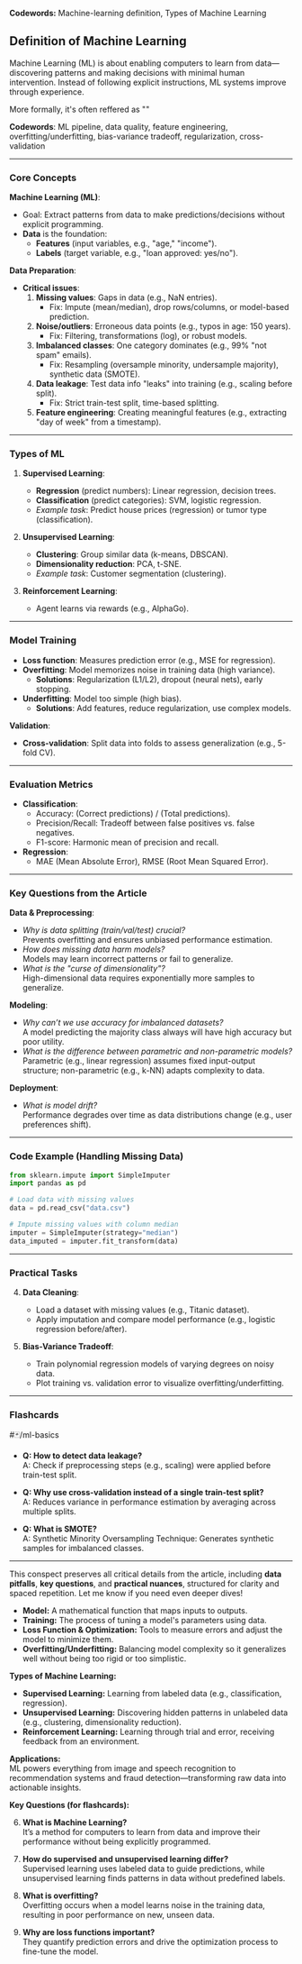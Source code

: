 **Codewords:** Machine-learning definition, Types of Machine Learning

## Definition of Machine Learning 

Machine Learning (ML) is about enabling computers to learn from data—discovering patterns and making decisions with minimal human intervention. Instead of following explicit instructions, ML systems improve through experience.

More formally, it's often reffered as ""


**Codewords**: ML pipeline, data quality, feature engineering, overfitting/underfitting, bias-variance tradeoff, regularization, cross-validation  

---

### **Core Concepts**  
**Machine Learning (ML)**:  
- Goal: Extract patterns from data to make predictions/decisions without explicit programming.  
- **Data** is the foundation:  
  - **Features** (input variables, e.g., "age," "income").  
  - **Labels** (target variable, e.g., "loan approved: yes/no").  

**Data Preparation**:  
- **Critical issues**:  
  1. **Missing values**: Gaps in data (e.g., NaN entries).  
     - Fix: Impute (mean/median), drop rows/columns, or model-based prediction.  
  2. **Noise/outliers**: Erroneous data points (e.g., typos in age: 150 years).  
     - Fix: Filtering, transformations (log), or robust models.  
  3. **Imbalanced classes**: One category dominates (e.g., 99% "not spam" emails).  
     - Fix: Resampling (oversample minority, undersample majority), synthetic data (SMOTE).  
  4. **Data leakage**: Test data info "leaks" into training (e.g., scaling before split).  
     - Fix: Strict train-test split, time-based splitting.  
  5. **Feature engineering**: Creating meaningful features (e.g., extracting "day of week" from a timestamp).  

---

### **Types of ML**  
1. **Supervised Learning**:  
   - **Regression** (predict numbers): Linear regression, decision trees.  
   - **Classification** (predict categories): SVM, logistic regression.  
   - *Example task*: Predict house prices (regression) or tumor type (classification).  

2. **Unsupervised Learning**:  
   - **Clustering**: Group similar data (k-means, DBSCAN).  
   - **Dimensionality reduction**: PCA, t-SNE.  
   - *Example task*: Customer segmentation (clustering).  

3. **Reinforcement Learning**:  
   - Agent learns via rewards (e.g., AlphaGo).  

---

### **Model Training**  
- **Loss function**: Measures prediction error (e.g., MSE for regression).  
- **Overfitting**: Model memorizes noise in training data (high variance).  
  - **Solutions**: Regularization (L1/L2), dropout (neural nets), early stopping.  
- **Underfitting**: Model too simple (high bias).  
  - **Solutions**: Add features, reduce regularization, use complex models.  

**Validation**:  
- **Cross-validation**: Split data into folds to assess generalization (e.g., 5-fold CV).  

---

### **Evaluation Metrics**  
- **Classification**:  
  - Accuracy: (Correct predictions) / (Total predictions).  
  - Precision/Recall: Tradeoff between false positives vs. false negatives.  
  - F1-score: Harmonic mean of precision and recall.  
- **Regression**:  
  - MAE (Mean Absolute Error), RMSE (Root Mean Squared Error).  

---

### **Key Questions from the Article**  
**Data & Preprocessing**:  
- *Why is data splitting (train/val/test) crucial?*  
  Prevents overfitting and ensures unbiased performance estimation.  
- *How does missing data harm models?*  
  Models may learn incorrect patterns or fail to generalize.  
- *What is the "curse of dimensionality"?*  
  High-dimensional data requires exponentially more samples to generalize.  

**Modeling**:  
- *Why can’t we use accuracy for imbalanced datasets?*  
  A model predicting the majority class always will have high accuracy but poor utility.  
- *What is the difference between parametric and non-parametric models?*  
  Parametric (e.g., linear regression) assumes fixed input-output structure; non-parametric (e.g., k-NN) adapts complexity to data.  

**Deployment**:  
- *What is model drift?*  
  Performance degrades over time as data distributions change (e.g., user preferences shift).  

---

### **Code Example (Handling Missing Data)**  
```python  
from sklearn.impute import SimpleImputer  
import pandas as pd  

# Load data with missing values  
data = pd.read_csv("data.csv")  

# Impute missing values with column median  
imputer = SimpleImputer(strategy="median")  
data_imputed = imputer.fit_transform(data)  
```  

---

### **Practical Tasks**  
4. **Data Cleaning**:  
   - Load a dataset with missing values (e.g., Titanic dataset).  
   - Apply imputation and compare model performance (e.g., logistic regression before/after).  

5. **Bias-Variance Tradeoff**:  
   - Train polynomial regression models of varying degrees on noisy data.  
   - Plot training vs. validation error to visualize overfitting/underfitting.  

---

### **Flashcards**  
#🃏/ml-basics  
- **Q: How to detect data leakage?**  
  A: Check if preprocessing steps (e.g., scaling) were applied before train-test split.  

- **Q: Why use cross-validation instead of a single train-test split?**  
  A: Reduces variance in performance estimation by averaging across multiple splits.  

- **Q: What is SMOTE?**  
  A: Synthetic Minority Oversampling Technique: Generates synthetic samples for imbalanced classes.  

--- 

This conspect preserves all critical details from the article, including **data pitfalls**, **key questions**, and **practical nuances**, structured for clarity and spaced repetition. Let me know if you need even deeper dives!
- **Model:** A mathematical function that maps inputs to outputs.
- **Training:** The process of tuning a model's parameters using data.
- **Loss Function & Optimization:** Tools to measure errors and adjust the model to minimize them.
- **Overfitting/Underfitting:** Balancing model complexity so it generalizes well without being too rigid or too simplistic.

**Types of Machine Learning:**

- **Supervised Learning:** Learning from labeled data (e.g., classification, regression).
- **Unsupervised Learning:** Discovering hidden patterns in unlabeled data (e.g., clustering, dimensionality reduction).
- **Reinforcement Learning:** Learning through trial and error, receiving feedback from an environment.

**Applications:**  
ML powers everything from image and speech recognition to recommendation systems and fraud detection—transforming raw data into actionable insights.

**Key Questions (for flashcards):**

6. **What is Machine Learning?**  
    It’s a method for computers to learn from data and improve their performance without being explicitly programmed.
    
7. **How do supervised and unsupervised learning differ?**  
    Supervised learning uses labeled data to guide predictions, while unsupervised learning finds patterns in data without predefined labels.
    
8. **What is overfitting?**  
    Overfitting occurs when a model learns noise in the training data, resulting in poor performance on new, unseen data.
    
9. **Why are loss functions important?**  
    They quantify prediction errors and drive the optimization process to fine-tune the model.